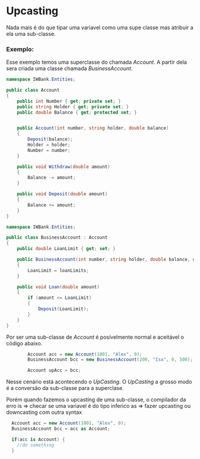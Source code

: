 # Upcasting

Nada mais é do que tipar uma variavel como uma supe classe mas atribuir a ela uma sub-classe.

### Exemplo:

Esse exemplo temos uma superclasse do chamada _Account_. A partir dela sera criada uma classe chamada _BusinessAccount_.

```c#
namespace IWBank.Entities;

public class Account
{
    public int Number { get; private set; }
    public string Holder { get; private set; }
    public double Balance { get; protected set; }


    public Account(int number, string holder, double balance)
    {
        Deposit(balance);
        Holder = holder;
        Number = number;
    }

    public void Withdraw(double amount)
    {
        Balance -= amount;
    }

    public void Deposit(double amount)
    {
        Balance += amount;
    }
}
```

```c#
namespace IWBank.Entities;

public class BusinessAccount : Account
{
    public double LoanLimit { get; set; }

    public BusinessAccount(int number, string holder, double balance, double loanLimits) : base(number, holder, balance)
    {
        LoanLimit = loanLimits;
    }

    public void Loan(double amount)
    {
        if (amount <= LoanLimit)
        {
            Deposit(LoanLimit);
        }
    }
}
```

Por ser uma sub-classe de _Account_ é posívelmente normal e aceitável o código abaixo.

```c#
        Account acc = new Account(1001, "Alex", 0);
        BusinessAccount bcc = new BusinessAccount(200, "Isa", 0, 500);

        Account upAcc = bcc;
```

Nesse cenário está acontecendo o *UpCasting*. O *UpCasting* a grosso modo é a conversão da sub-classe para a superclase.

Porém quando fazemos o upcasting de uma sub-classe, o compilador da erro
is => checar se uma variavel é do tipo inferico
as => fazer upcasting ou downcasting com outra syntax

```c#
  Account acc = new Account(1001, "Alex", 0);
  BusinessAccount bcc = acc as Account;

  if(acc is Account) {
    //do something      
  }
```
